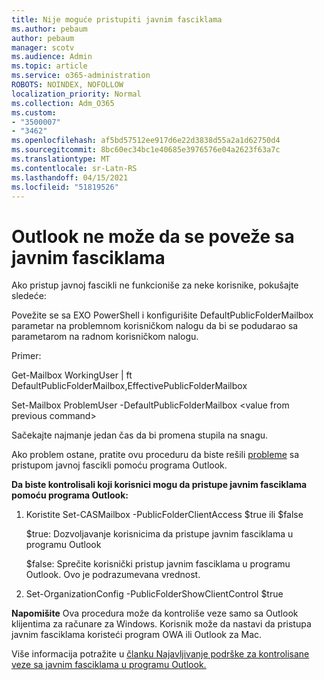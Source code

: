 ```yaml
---
title: Nije moguće pristupiti javnim fasciklama
ms.author: pebaum
author: pebaum
manager: scotv
ms.audience: Admin
ms.topic: article
ms.service: o365-administration
ROBOTS: NOINDEX, NOFOLLOW
localization_priority: Normal
ms.collection: Adm_O365
ms.custom:
- "3500007"
- "3462"
ms.openlocfilehash: af5bd57512ee917d6e22d3838d55a2a1d62750d4
ms.sourcegitcommit: 8bc60ec34bc1e40685e3976576e04a2623f63a7c
ms.translationtype: MT
ms.contentlocale: sr-Latn-RS
ms.lasthandoff: 04/15/2021
ms.locfileid: "51819526"
---
```

# <a name="outlook-cannot-connect-to-public-folders"></a>Outlook ne može da se poveže sa javnim fasciklama

Ako pristup javnoj fascikli ne funkcioniše za neke korisnike, pokušajte sledeće:

Povežite se sa EXO PowerShell i konfigurišite DefaultPublicFolderMailbox parametar na problemnom korisničkom nalogu da bi se podudarao sa parametarom na radnom korisničkom nalogu.

Primer:

Get-Mailbox WorkingUser | ft DefaultPublicFolderMailbox,EffectivePublicFolderMailbox

Set-Mailbox ProblemUser -DefaultPublicFolderMailbox \<value from previous command>

Sačekajte najmanje jedan čas da bi promena stupila na snagu.

Ako problem ostane, pratite ovu proceduru da biste rešili [probleme](https://aka.ms/pfcte) sa pristupom javnoj fascikli pomoću programa Outlook.
 
**Da biste kontrolisali koji korisnici mogu da pristupe javnim fasciklama pomoću programa Outlook:**

1.  Koristite Set-CASMailbox <mailboxname> -PublicFolderClientAccess $true ili $false  
      
    $true: Dozvoljavanje korisnicima da pristupe javnim fasciklama u programu Outlook  
      
    $false: Sprečite korisnički pristup javnim fasciklama u programu Outlook. Ovo je podrazumevana vrednost.  
        
2.  Set-OrganizationConfig -PublicFolderShowClientControl $true   
      
**Napomišite** Ova procedura može da kontroliše veze samo sa Outlook klijentima za računare za Windows. Korisnik može da nastavi da pristupa javnim fasciklama koristeći program OWA ili Outlook za Mac.
 
Više informacija potražite u [članku Najavljivanje podrške za kontrolisane veze sa javnim fasciklama u programu Outlook.](https://aka.ms/controlpf)